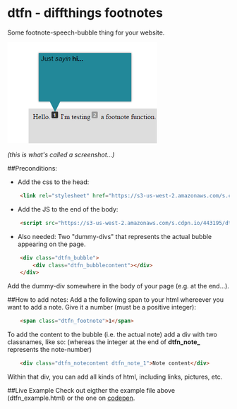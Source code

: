 # dtfn - diffthings footnotes
Some footnote-speech-bubble thing for your website.

![screenshot](https://github.com/Diffthings/dtfn/blob/master/Pic.png "a screenshot")

_(this is what's called a screenshot...)_




##Preconditions:
- Add the css to the head:
```html
	<link rel="stylesheet" href="https://s3-us-west-2.amazonaws.com/s.cdpn.io/443195/dtfn_css.css" />
```

- Add the JS to the end of the body:
```html
	<script src="https://s3-us-west-2.amazonaws.com/s.cdpn.io/443195/dtfn_js.js" type="text/javascript"></script>
```

- Also needed: Two "dummy-divs" that represents the actual bubble appearing on the page.
```html
	<div class="dtfn_bubble">
		<div class="dtfn_bubblecontent"></div>
	</div>
```

Add the dummy-div somewhere in the body of your page (e.g. at the end...).



##How to add notes:
Add a the following span to your html whereever you want to add a note. Give it a number (must be a positive integer):
```html
	<span class="dtfn_footnote">1</span>
```


To add the content to the bubble (i.e. the actual note) add a div with two classnames, like so:
(whereas the integer at the end of **dtfn_note_** represents the note-number)
```html
	<div class="dtfn_notecontent dtfn_note_1">Note content</div>
```
Within that div, you can add all kinds of html, including links, pictures, etc. 



##Live Example
Check out eigther the example file above (dtfn_example.html) or the one on [codepen](http://codepen.io/diffthings/pen/EyodQY).
